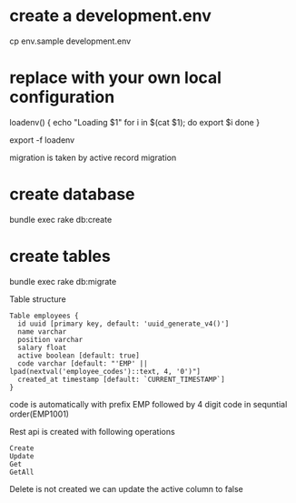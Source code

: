 
# create a development.env
cp env.sample development.env

# replace with your own local configuration
loadenv()
{
  echo "Loading $1"
  for i in $(cat $1); do
    export $i
  done
}

export -f loadenv

migration is taken by active record migration
# create database
bundle exec rake db:create
# create tables
bundle exec rake db:migrate

Table structure
```
Table employees {
  id uuid [primary key, default: 'uuid_generate_v4()']
  name varchar
  position varchar
  salary float
  active boolean [default: true]
  code varchar [default: "'EMP' || lpad(nextval('employee_codes')::text, 4, '0')"]
  created_at timestamp [default: `CURRENT_TIMESTAMP`]
}
```
code is automatically with prefix EMP followed by 4 digit code in sequntial order(EMP1001)

Rest api is created with following operations
```
Create
Update
Get
GetAll
```
Delete is not created we can update the active column to false

